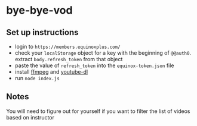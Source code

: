 # bye-bye-vod

## Set up instructions

* login to `https://members.equinoxplus.com/`
* check your `localStorage` object for a key with the beginning of `@@auth0`. extract `body.refresh_token` from that object 
* paste the value of `refresh_token` into the `equinox-token.json` file
* install [ffmpeg](https://www.ffmpeg.org/) and [youtube-dl](https://youtube-dl.org/)
* run `node index.js`


## Notes

You will need to figure out for yourself if you want to filter the list of videos based on instructor
